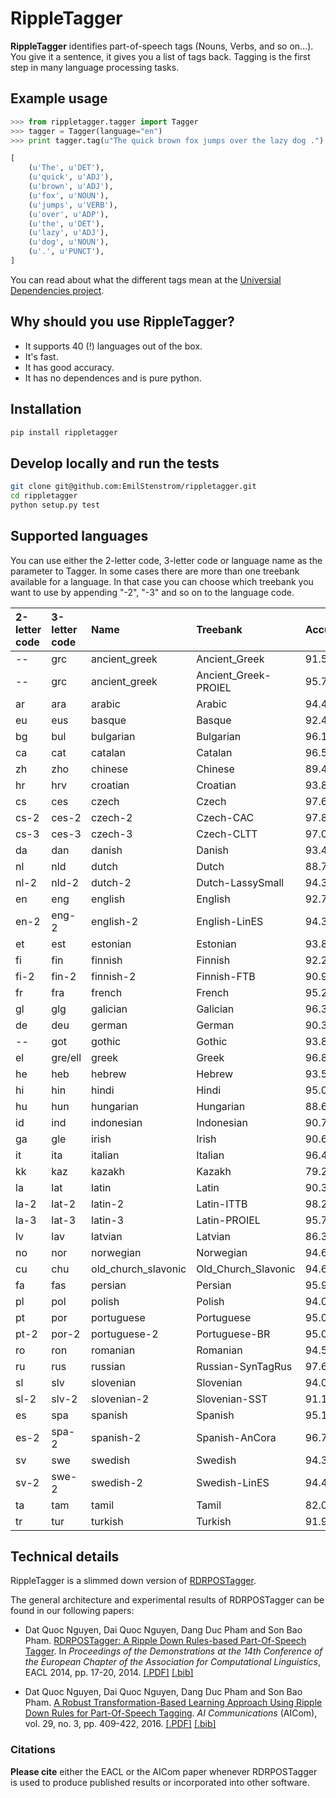 # RippleTagger

**RippleTagger** identifies part-of-speech tags (Nouns, Verbs, and so on...). You give it a sentence, it gives you a list of tags back. Tagging is the first step in many language processing tasks.

## Example usage

```python
>>> from rippletagger.tagger import Tagger
>>> tagger = Tagger(language="en")
>>> print tagger.tag(u"The quick brown fox jumps over the lazy dog .")

[
    (u'The', u'DET'),
    (u'quick', u'ADJ'),
    (u'brown', u'ADJ'),
    (u'fox', u'NOUN'),
    (u'jumps', u'VERB'),
    (u'over', u'ADP'),
    (u'the', u'DET'),
    (u'lazy', u'ADJ'),
    (u'dog', u'NOUN'),
    (u'.', u'PUNCT'),
]
```

You can read about what the different tags mean at the [Universial Dependencies project](http://universaldependencies.org/u/pos/index.html).

## Why should you use RippleTagger?

- It supports 40 (!) languages out of the box.
- It's fast.
- It has good accuracy.
- It has no dependences and is pure python.

## Installation

```bash
pip install rippletagger
```

## Develop locally and run the tests

```bash
git clone git@github.com:EmilStenstrom/rippletagger.git
cd rippletagger
python setup.py test
```

## Supported languages

You can use either the 2-letter code, 3-letter code or language name as the parameter to Tagger. In some cases there are more than one treebank available for a language. In that case you can choose which treebank you want to use by appending "-2", "-3" and so on to the language code.

2-letter code | 3-letter code | Name | Treebank | Accuracy
:------- | :------- | :------- | :------- | :-------
-- | grc | ancient_greek | Ancient_Greek | 91.56865075
-- | grc | ancient_greek | Ancient_Greek-PROIEL | 95.71938169
ar | ara | arabic | Arabic | 94.414521
eu | eus | basque | Basque | 92.42635595
bg | bul | bulgarian | Bulgarian | 96.1294013
ca | cat | catalan | Catalan | 96.51742106
zh | zho | chinese | Chinese | 89.45221445
hr | hrv | croatian | Croatian | 93.86666667
cs | ces | czech | Czech | 97.67695433
cs-2 | ces-2 | czech-2 | Czech-CAC | 97.82568807
cs-3 | ces-3 | czech-3 | Czech-CLTT | 97.00802724
da | dan | danish | Danish | 93.47382733
nl | nld | dutch | Dutch | 88.75577614
nl-2 | nld-2 | dutch-2 | Dutch-LassySmall | 94.36650592
en | eng | english | English | 92.70401658
en-2 | eng-2 | english-2 | English-LinES | 94.39924537
et | est | estonian | Estonian | 93.83607943
fi | fin | finnish | Finnish | 92.2428884
fi-2 | fin-2 | finnish-2 | Finnish-FTB | 90.9631537
fr | fra | french | French | 95.22884882
gl | glg | galician | Galician | 96.3053856
de | deu | german | German | 90.39729092
-- | got | gothic | Gothic | 93.85420706
el | gre/ell | greek | Greek | 96.85956246
he | heb | hebrew | Hebrew | 93.5171585
hi | hin | hindi | Hindi | 95.02399097
hu | hun | hungarian | Hungarian | 88.68949233
id | ind | indonesian | Indonesian | 90.74702886
ga | gle | irish | Irish | 90.60455378
it | ita | italian | Italian | 96.48434167
kk | kaz | kazakh | Kazakh | 79.22077922
la | lat | latin | Latin | 90.39735099
la-2 | lat-2 | latin-2 | Latin-ITTB | 98.24373855
la-3 | lat-3 | latin-3 | Latin-PROIEL | 95.78693144
lv | lav | latvian | Latvian | 86.34880803
no | nor | norwegian | Norwegian | 94.60278351
cu | chu | old_church_slavonic | Old_Church_Slavonic | 94.62492617
fa | fas | persian | Persian | 95.99826281
pl | pol | polish | Polish | 94.0848991
pt | por | portuguese | Portuguese | 95.08144363
pt-2 | por-2 | portuguese-2 | Portuguese-BR | 95.08798152
ro | ron | romanian | Romanian | 94.51972789
ru | rus | russian | Russian-SynTagRus | 97.65354521
sl | slv | slovenian | Slovenian | 94.02687904
sl-2 | slv-2 | slovenian-2 | Slovenian-SST | 91.15554049
es | spa | spanish | Spanish | 95.12795276
es-2 | spa-2 | spanish-2 | Spanish-AnCora | 96.78868917
sv | swe | swedish | Swedish | 94.39564215
sv-2 | swe-2 | swedish-2 | Swedish-LinES | 94.47010209
ta | tam | tamil | Tamil | 82.08886853
tr | tur | turkish | Turkish | 91.92623412

## Technical details

RippleTagger is a slimmed down version of [RDRPOSTagger](https://github.com/datquocnguyen/RDRPOSTagger).

The general architecture and experimental results of RDRPOSTagger can be found in our following papers:

- Dat Quoc Nguyen, Dai Quoc Nguyen, Dang Duc Pham and Son Bao Pham. [RDRPOSTagger: A Ripple Down Rules-based Part-Of-Speech Tagger](http://www.aclweb.org/anthology/E14-2005). In *Proceedings of the Demonstrations at the 14th Conference of the European Chapter of the Association for Computational Linguistics*, EACL 2014, pp. 17-20, 2014. [[.PDF]](http://www.aclweb.org/anthology/E14-2005) [[.bib]](http://www.aclweb.org/anthology/E14-2005.bib)

- Dat Quoc Nguyen, Dai Quoc Nguyen, Dang Duc Pham and Son Bao Pham. [A Robust Transformation-Based Learning Approach Using Ripple Down Rules for Part-Of-Speech Tagging](http://content.iospress.com/articles/ai-communications/aic698). *AI Communications* (AICom), vol. 29, no. 3, pp. 409-422, 2016. [[.PDF]](http://arxiv.org/pdf/1412.4021.pdf) [[.bib]](http://rdrpostagger.sourceforge.net/AICom.bib)

### Citations

**Please cite** either the EACL or the AICom paper whenever RDRPOSTagger is used to produce published results or incorporated into other software.

